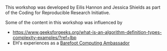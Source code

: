 


This workshop was developed by Eilis Hannon and Jessica Shields as part of the Coding for Reproducible Research Initiative.

Some of the content in this workshop was influenced by 

* https://www.geeksforgeeks.org/what-is-an-algorithm-definition-types-complexity-examples/?ref=lbp
* EH's experiences as a [Barefoot Computing Ambassador](https://www.barefootcomputing.org/)




